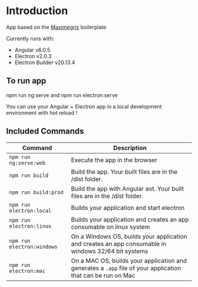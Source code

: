 
# Introduction

App based on the [Maximegris](https://github.com/maximegris/angular-electron) boilerplate

Currently runs with:

- Angular v6.0.5
- Electron v2.0.3
- Electron Builder v20.13.4

## To run app

npm run ng:serve and npm run electron:serve

You can use your Angular + Electron app in a local development environment with hot reload ! 

## Included Commands

|Command|Description|
|--|--|
|`npm run ng:serve:web`| Execute the app in the browser |
|`npm run build`| Build the app. Your built files are in the /dist folder. |
|`npm run build:prod`| Build the app with Angular aot. Your built files are in the /dist folder. |
|`npm run electron:local`| Builds your application and start electron
|`npm run electron:linux`| Builds your application and creates an app consumable on linux system |
|`npm run electron:windows`| On a Windows OS, builds your application and creates an app consumable in windows 32/64 bit systems |
|`npm run electron:mac`|  On a MAC OS, builds your application and generates a `.app` file of your application that can be run on Mac |

